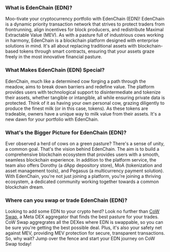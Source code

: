 <h3>What is EdenChain (EDN)?</h3>

<p>Moo-tivate your cryptocurrency portfolio with EdenChain (EDN)! EdenChain is a dynamic priority transaction network that strives to protect traders from frontrunning, align incentives for block producers, and redistribute Maximal Extractable Value (MEV). As with a pasture full of industrious cows working in harmony, EdenChain is a blockchain platform designed with enterprise solutions in mind. It's all about replacing traditional assets with blockchain-based tokens through smart contracts, ensuring that your assets graze freely in the most innovative financial pasture.</p>

<h3>What Makes EdenChain (EDN) Special?</h3>

<p>EdenChain, much like a determined cow forging a path through the meadow, aims to break down barriers and redefine value. The platform provides users with technological support to disintermediate and tokenize their assets, whether tangible or intangible, all while ensuring private data is protected. Think of it as having your own personal cow, grazing diligently to produce the finest milk (or in this case, tokens). As these tokens are tradeable, owners have a unique way to milk value from their assets. It's a new dawn for your portfolio with EdenChain.</p>

<h3>What's the Bigger Picture for EdenChain (EDN)?</h3>

<p>Ever observed a herd of cows on a green pasture? There's a sense of unity, a common goal. That's the vision behind EdenChain. The aim is to build a comprehensive blockchain ecosystem that provides users with a smooth, seamless blockchain experience. In addition to the platform service, the team also offers Dorothy (a dApp depository store), MoA (tokenization and asset management tools), and Pegasus (a multicurrency payment solution). With EdenChain, you're not just joining a platform, you're joining a thriving ecosystem, a dedicated community working together towards a common blockchain dream.</p>

<h3>Where can you swap or trade EdenChain (EDN)?</h3>

<p>Looking to add some EDN to your crypto herd? Look no further than <a href="https://swap.cow.fi/" target="_blank" rel="noopener">CoW Swap</a>, a Meta DEX aggregator that finds the best pasture for your trades. CoW Swap aggregrates all the DEXes where EDN is swappable, so you can be sure you're getting the best possible deal. Plus, it's also your safety net against MEV, providing MEV protection for secure, transparent transactions. So, why wait? Jump over the fence and start your EDN journey on CoW Swap today!</p>
